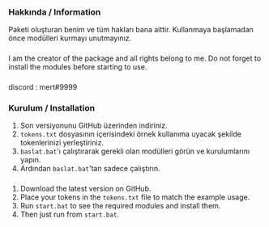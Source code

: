 ### Hakkında / Information
Paketi oluşturan benim ve tüm hakları bana aittir. Kullanmaya başlamadan önce modülleri kurmayı unutmayınız.
###
I am the creator of the package and all rights belong to me. Do not forget to install the modules before starting to use.
###
discord : mert#9999

### Kurulum / Installation
1) Son versiyonunu GitHub üzerinden indiriniz.
2) `tokens.txt` dosyasının içerisindeki örnek kullanıma uyacak şekilde tokenlerinizi yerleştiriniz.
3) `baslat.bat`'ı çalıştırarak gerekli olan modülleri görün ve kurulumlarını yapın.
4) Ardından `baslat.bat`'tan sadece çalıştırın.
###
1) Download the latest version on GitHub.
2) Place your tokens in the `tokens.txt` file to match the example usage.
3) Run `start.bat` to see the required modules and install them.
4) Then just run from `start.bat`.
